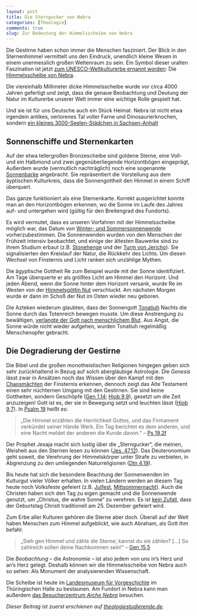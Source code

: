 ```yaml
---
layout: post
title: Die Sterngucker von Nebra
categories: [Theologie]
comments: true
slug: Zur Bedeutung der Himmelsscheibe von Nebra
---
```


Die Gestirne haben schon immer die Menschen fasziniert. Der Blick in den Sternenhimmel vermittelt uns den Eindruck, unendlich kleine Wesen in einem unermesslich großen Weltenraum zu sein.<!--more--> Ein Symbol dieser uralten Faszination ist jetzt [zum UNESCO-Weltkulturerbe ernannt worden](http://www.unesco.org/new/en/communication-and-information/flagship-project-activities/memory-of-the-world/register/full-list-of-registered-heritage/registered-heritage-page-6/nebra-sky-disc/): Die [Himmelsscheibe von Nebra](http://de.wikipedia.org/wiki/Himmelsscheibe_von_Nebra).

Die viereinhalb Millimeter dicke Himmelsscheibe wurde vor circa 4000 Jahren gefertigt und zeigt, dass die genaue Beobachtung und Deutung der Natur im Kulturerbe unserer Welt immer eine wichtige Rolle gespielt hat.

Und sie ist für uns Deutsche auch ein Stück Heimat. Nebra ist nicht etwa irgendein antikes, verlorenes Tal voller Farne und Dinosaurierknochen, sondern [ein kleines 3000-Seelen-Städchen in Sachsen-Anhalt](http://de.wikipedia.org/wiki/Nebra_(Unstrut)) 

## Sonnenschiffe und Sternenkarten

Auf der etwa tellergroßen Bronzescheibe sind goldene Sterne, eine Voll- und ein Halbmond und zwei gegenüberliegende Horizontbögen eingeprägt, Außerdem wurde (vermutlich nachträglich) noch eine sogenannte [Sonnenbarke](http://de.wikipedia.org/wiki/Sonnenbarke) angebracht. Sie repräsentiert die Vorstellung aus dem äyptischen Kulturkreis, dass die Sonnengottheit den Himmel in einem Schiff überquert.  

Das ganze funktioniert als eine Sternenkarte. Korrekt ausgerichtet konnte man an den Horizontbögen erkennen, wo die Sonne im Laufe des Jahres auf- und untergehen wird (gültig für den Breitengrad des Fundorts).

Es wird vermutet, dass es unseren Vorfahren mit der Himmelsscheibe möglich war, das Datum von [Winter- und Sommersonnenwende](http://de.wikipedia.org/wiki/Sonnenwende) vorherzubestimmen. Die Sonnenwenden wurden von den Menschen der Frühzeit intensiv beobachtet, und einige der ältesten Bauwerke sind zu ihrem Studium erbaut (z.B. [Stonehenge](http://de.wikipedia.org/wiki/Stonehenge) und der [Turm von Jericho](http://de.wikipedia.org/wiki/Turm_von_Jericho)). Sie signalisierten den Kreislauf der Natur, die Rückkehr des Lichts. Um diesen Wechsel von Finsternis und Licht ranken sich unzählige Mythen.

Die ägyptische Gottheit Re zum Beispiel wurde mit der Sonne identifiziert. Am Tage überquerte er als größtes Licht am Himmel den Horizont. Und jeden Abend, wenn die Sonne hinter dem Horizont versank, wurde Re im Westen von der [Himmelsgöttin Nut](http://de.wikipedia.org/wiki/Nut_(Ägyptische_Mythologie)) verschluckt. Am nächsten Morgen wurde er dann im Schoß der Nut im Osten wieder neu geboren.

Die Azteken wiederum glaubten, dass der Sonnengott [Tonatiuh](http://de.wikipedia.org/wiki/Tonatiuh) Nachts die Sonne durch das Totenreich bewegen musste. Um diese Anstrengung zu bewältigen, [verlangte der Gott nach menschlichem Blut](http://de.wikipedia.org/wiki/Tonatiuh#Menschenopfer). Aus Angst, die Sonne würde nicht wieder aufgehen, wurden Tonatiuh regelmäßig Menschenopfer gebracht.

## Die Degradierung der Gestirne

Die Bibel und die großen monotheistischen Religionen hingegen geben sich sehr zurückhaltend in Bezug auf solch abergläubige Astrologie. Die *Genesis* lässt zwar in Ansätzen noch das Wissen über den Kampf mit den [Chaosmächten](http://www.bibelwissenschaft.de/wibilex/das-bibellexikon/lexikon/sachwort/anzeigen/details/chaos-chaoskampf-3/ch/007a47041e8b1505747ca1830c7ae5ae/) der Finsternis erkennen, dennoch zeigt das Alte Testament einen sehr nüchternen Umgang mit den Gestirnen. Sie sind keine Gottheiten, sondern Geschöpfe ([Gen 1,14](http://www.bibleserver.com/text/LUT/1.Mose1); [Hiob 9,9](http://www.bibleserver.com/text/LUT/Hiob9)), gesetzt um die Zeit anzuzeigen! Gott ist es, der sie in Bewegung setzt und leuchten lässt ([Hiob 9,7](http://www.bibleserver.com/text/LUT/Hiob9)). In [Psalm 19](http://www.bibleserver.com/text/LUT/Psalm19) heißt es:

> „Die Himmel erzählen die Herrlichkeit Gottes, und das Firmament verkündet seiner Hände Werk. Ein Tag berichtet es dem anderen, und eine Nacht meldet der anderen die Kunde davon.“ – [Ps 19,2f](http://www.bibleserver.com/text/LUT/Psalm19)

Der Prophet Jesaja macht sich lustig über die „Sterngucker“, die meinen, Weisheit aus den Sternen lesen zu können ([Jes. 47,12](http://www.bibleserver.com/text/LUT/Jesaja47)). Das Deuteronomium geht soweit, die Verehrung der Himmelskörper unter Strafe zu verbieten, in Abgrenzung zu den umliegenden Naturreligionen ([Dtn 4,19](http://www.bibleserver.com/text/LUT/5.Mose4)).

Bis heute hat sich die besondere Beachtung der Sonnenwenden im Kulturgut vieler Völker erhalten. In vielen Ländern werden an diesem Tag heute noch Volksfeste gefeiert (z.B. [Julfest](http://de.wikipedia.org/wiki/Julfest), [Mittsommernacht](http://de.wikipedia.org/wiki/Mittsommerfest)). Auch die Christen haben sich den Tag zu eigen gemacht und die Sonnenwende genutzt, um „Christus, die wahre Sonne“ zu verehren. Es ist [kein Zufall](http://goo.gl/ieisTt), dass der Geburtstag Christi traditionell am 25. Dezember gefeiert wird.

Zum Erbe aller Kulturen gehören die Sterne aber doch. Überall auf der Welt haben Menschen zum Himmel aufgeblickt, wie auch Abraham, als Gott ihm befahl:

> „Sieh gen Himmel und zähle die Sterne; kannst du sie zählen? […] So zahlreich sollen deine Nachkommen sein!“ – [Gen 15,5](http://www.bibleserver.com/text/LUT/1.Mose15)

Die *Beobachtung* – die Astro*nomie* – ist also jedem von uns in’s Herz und an’s Herz gelegt. Deshalb können wir die Himmelsscheibe von Nebra auch so sehen: Als Monument der analysierenden Wissenschaft.

Die Scheibe ist heute im [Landesmuseum für Vorgeschichte](http://www.lda-lsa.de/landesmuseum_fuer_vorgeschichte/) im Thüringischen Halle zu bestaunen. Am Fundort in Nebra kann man außerdem [das Besucherzentrum *Arche Nebra*](http://www.himmelsscheibe-erleben.de) besuchen.

*Dieser Beitrag ist zuerst erschienen auf [theologiestudierende.de](http://www.theologiestudierende.de).*